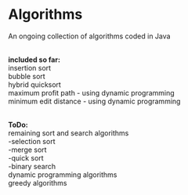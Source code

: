 # Algorithms
An ongoing collection of algorithms coded in Java

<br>
<b>included so far:</b>
<br>
insertion sort <br>
bubble sort <br>
hybrid quicksort<br>
maximum profit path - using dynamic programming<br>
minimum edit distance - using dynamic programming<br><br>

<b>ToDo:</b>
<br>
remaining sort and search algorithms<br>
  -selection sort<br>
  -merge sort <br>
  -quick sort<br>
  -binary search<br>
dynamic programming algorithms<br>
greedy algorithms
